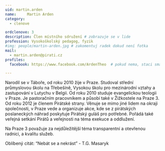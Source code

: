 ```yaml
---
uid: martin.arden
name:     Martin Arden
category:
  - clenove

ordclenove: 3
description: Člen místního sdružení # zobrazuje se v lide
profession: Vysokoškolský pedagog, fyzik
#img: people/martin-arden.jpg # zakomentuj radek dokud není fotka
mail:
  - martin.arden@pirati.cz
profiles:
  facebook: https://www.facebook.com/ArdenTheo  # pokud nema, staci smazat tuto radku

---
```


Narodil se v Táboře, od roku 2010 žije v Praze. Studoval střední průmyslovou školu na Třebešíně, Vysokou školu pro mezinárodní vztahy a zastupování v Lutychu v Belgii. Od roku 2010 studuje evangelickou teologii v Praze. Je pastoračním pracovníkem a působí také v Žižkostele na Praze 3. Od roku 2012 je členem Pirátské strany. Věnuje se mimo jiné lidem na okraji společnosti, v Praze vede a organizuje akce, kde se z pirátských poslaneckých náhrad poskytuje Pirátský guláš pro potřebné. Pořádá také veřejná setkání Pirátů a veřejnosti na téma exekuce a oddlužení.  

Na Praze 3 považuje za nejdůležitější téma transparentní a otevřenou radnici, a kvalitu služeb. 

Oblíbený citát: “Nebát se a nekrást” - T.G. Masaryk

